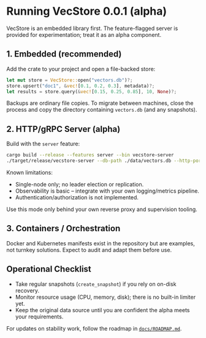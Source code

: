 # Running VecStore 0.0.1 (alpha)

VecStore is an embedded library first. The feature-flagged server is provided for experimentation; treat it as an alpha component.

## 1. Embedded (recommended)

Add the crate to your project and open a file-backed store:

```rust
let mut store = VecStore::open("vectors.db")?;
store.upsert("doc1", &vec![0.1, 0.2, 0.3], metadata)?;
let results = store.query(&vec![0.15, 0.25, 0.85], 10, None)?;
```

Backups are ordinary file copies. To migrate between machines, close the process and copy the directory containing `vectors.db` (and any snapshots).

## 2. HTTP/gRPC Server (alpha)

Build with the `server` feature:

```bash
cargo build --release --features server --bin vecstore-server
./target/release/vecstore-server --db-path ./data/vectors.db --http-port 8080 --grpc-port 50051
```

Known limitations:

- Single-node only; no leader election or replication.
- Observability is basic – integrate with your own logging/metrics pipeline.
- Authentication/authorization is not implemented.

Use this mode only behind your own reverse proxy and supervision tooling.

## 3. Containers / Orchestration

Docker and Kubernetes manifests exist in the repository but are examples, not turnkey solutions. Expect to audit and adapt them before use.

## Operational Checklist

- Take regular snapshots (`create_snapshot`) if you rely on on-disk recovery.
- Monitor resource usage (CPU, memory, disk); there is no built-in limiter yet.
- Keep the original data source until you are confident the alpha meets your requirements.

For updates on stability work, follow the roadmap in [`docs/ROADMAP.md`](docs/ROADMAP.md).
